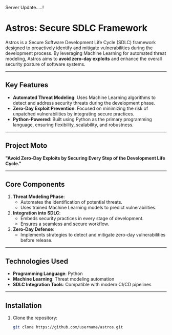 Server Update.....!

# **Astros: Secure SDLC Framework**

Astros is a Secure Software Development Life Cycle (SDLC) framework designed to proactively identify and mitigate vulnerabilities during the development process. By leveraging Machine Learning for automated threat modeling, Astros aims to **avoid zero-day exploits** and enhance the overall security posture of software systems.

---

## **Key Features**
- **Automated Threat Modeling**: Uses Machine Learning algorithms to detect and address security threats during the development phase.
- **Zero-Day Exploit Prevention**: Focused on minimizing the risk of unpatched vulnerabilities by integrating secure practices.
- **Python-Powered**: Built using Python as the primary programming language, ensuring flexibility, scalability, and robustness.

---

## **Project Moto**
**"Avoid Zero-Day Exploits by Securing Every Step of the Development Life Cycle."**

---

## **Core Components**
1. **Threat Modeling Phase**:
   - Automates the identification of potential threats.
   - Uses trained Machine Learning models to predict vulnerabilities.
2. **Integration into SDLC**:
   - Embeds security practices in every stage of development.
   - Ensures a seamless and secure workflow.
3. **Zero-Day Defense**:
   - Implements strategies to detect and mitigate zero-day vulnerabilities before release.

---

## **Technologies Used**
- **Programming Language**: Python
- **Machine Learning**: Threat modeling automation
- **SDLC Integration Tools**: Compatible with modern CI/CD pipelines

---

## **Installation**
1. Clone the repository:
   ```bash
   git clone https://github.com/username/astros.git
